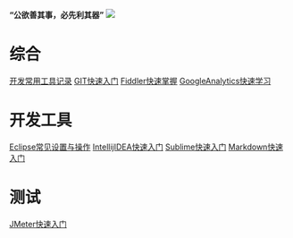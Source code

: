 **“公欲善其事，必先利其器”**
![](http://i.imgur.com/M5ikgKL.png)

# 综合 #
[开发常用工具记录](http://www.cnblogs.com/wanliwang01/p/tool_01.html)
[GIT快速入门](http://www.cnblogs.com/wanliwang01/p/Git_Base.html)
[Fiddler快速掌握]()
[GoogleAnalytics快速学习]()

# 开发工具 #
[Eclipse常见设置与操作](http://www.cnblogs.com/wanliwang01/p/eclipse_01.html)
[IntellijIDEA快速入门](http://www.cnblogs.com/wanliwang01/p/idea.html)
[Sublime快速入门](http://www.cnblogs.com/wanliwang01/p/sublime_base.html)
[Markdown快速入门](http://www.cnblogs.com/wanliwang01/p/markdown_base.html)

# 测试 #
[JMeter快速入门](http://www.cnblogs.com/wanliwang01/p/JMeter_Base.html)

